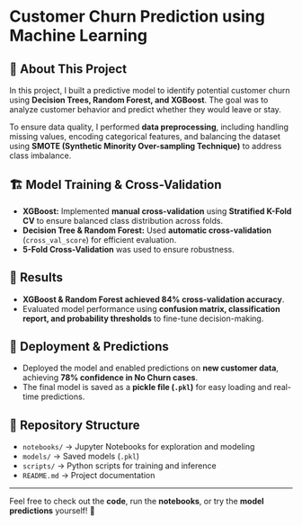 # Customer Churn Prediction using Machine Learning

## 📌 About This Project
In this project, I built a predictive model to identify potential customer churn using **Decision Trees, Random Forest, and XGBoost**. The goal was to analyze customer behavior and predict whether they would leave or stay.

To ensure data quality, I performed **data preprocessing**, including handling missing values, encoding categorical features, and balancing the dataset using **SMOTE (Synthetic Minority Over-sampling Technique)** to address class imbalance.

## 🏗 Model Training & Cross-Validation
- **XGBoost:** Implemented **manual cross-validation** using **Stratified K-Fold CV** to ensure balanced class distribution across folds.
- **Decision Tree & Random Forest:** Used **automatic cross-validation** (`cross_val_score`) for efficient evaluation.
- **5-Fold Cross-Validation** was used to ensure robustness.

## 🚀 Results
- **XGBoost & Random Forest achieved 84% cross-validation accuracy**.
- Evaluated model performance using **confusion matrix, classification report, and probability thresholds** to fine-tune decision-making.

## 🔧 Deployment & Predictions
- Deployed the model and enabled predictions on **new customer data**, achieving **78% confidence in No Churn cases**.
- The final model is saved as a **pickle file (`.pkl`)** for easy loading and real-time predictions.

## 📂 Repository Structure
- `notebooks/` → Jupyter Notebooks for exploration and modeling
- `models/` → Saved models (`.pkl`)
- `scripts/` → Python scripts for training and inference
- `README.md` → Project documentation

---
Feel free to check out the **code**, run the **notebooks**, or try the **model predictions** yourself! 🚀
